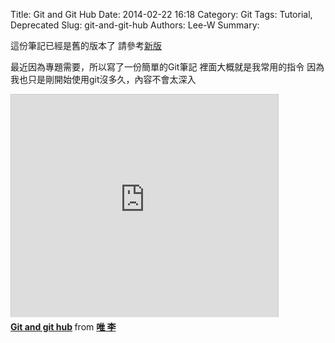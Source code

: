 Title: Git and Git Hub
Date: 2014-02-22 16:18
Category: Git
Tags: Tutorial, Deprecated
Slug: git-and-git-hub
Authors: Lee-W
Summary: 


這份筆記已經是舊的版本了
請參考[新版](https://lee-w.github.io/git-tutorial/#/)

<!--more-->

最近因為專題需要，所以寫了一份簡單的Git筆記
裡面大概就是我常用的指令
因為我也只是剛開始使用git沒多久，內容不會太深入

<iframe src="http://www.slideshare.net/slideshow/embed_code/31515684" width="427" height="356" frameborder="0" marginwidth="0" marginheight="0" scrolling="no" style="border:1px solid #CCC; border-width:1px 1px 0; margin-bottom:5px; max-width: 100%;" allowfullscreen> </iframe> <div style="margin-bottom:5px"> <strong> <a href="https://www.slideshare.net/ssuser5e1963/git-and-git-hub-31515684" title="Git and git hub" target="_blank">Git and git hub</a> </strong> from <strong><a href="http://www.slideshare.net/ssuser5e1963" target="_blank">唯 李</a></strong> </div>